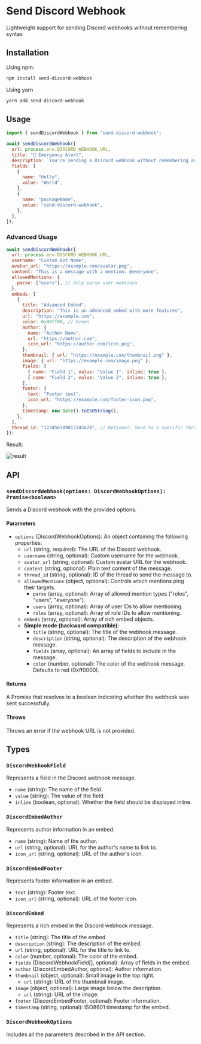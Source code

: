 # Send Discord Webhook

Lightweight support for sending Discord webhooks without remembering syntax

## Installation

Using npm:

```bash
npm install send-discord-webhook
```

Using yarn

```bash
yarn add send-discord-webhook
```

## Usage

```js
import { sendDiscordWebhook } from "send-discord-webhook";

await sendDiscordWebhook({
  url: process.env.DISCORD_WEBHOOK_URL,
  title: "🚨 Emergency Alert",
  description: `You're sending a Discord webhook without remembering any syntax`,
  fields: [
    {
      name: "Hello",
      value: "World",
    },
    {
      name: "packageName",
      value: "send-discord-webhook",
    },
  ],
});
```

### Advanced Usage

```js
await sendDiscordWebhook({
  url: process.env.DISCORD_WEBHOOK_URL,
  username: "Custom Bot Name",
  avatar_url: "https://example.com/avatar.png",
  content: "This is a message with a mention: @everyone",
  allowedMentions: {
    parse: ["users"], // Only parse user mentions
  },
  embeds: [
    {
      title: "Advanced Embed",
      description: "This is an advanced embed with more features",
      url: "https://example.com",
      color: 0x00ff00, // Green
      author: {
        name: "Author Name",
        url: "https://author.com",
        icon_url: "https://author.com/icon.png",
      },
      thumbnail: { url: "https://example.com/thumbnail.png" },
      image: { url: "https://example.com/image.png" },
      fields: [
        { name: "Field 1", value: "Value 1", inline: true },
        { name: "Field 2", value: "Value 2", inline: true },
      ],
      footer: {
        text: "Footer text",
        icon_url: "https://example.com/footer-icon.png",
      },
      timestamp: new Date().toISOString(),
    },
  ],
  thread_id: "123456789012345678", // Optional: Send to a specific thread
});
```

Result:

![result](https://i.imgur.com/ormLcyT.png)

## API

### `sendDiscordWebhook(options: DiscordWebhookOptions): Promise<boolean>`

Sends a Discord webhook with the provided options.

#### Parameters

- `options` (DiscordWebhookOptions): An object containing the following properties:
  - `url` (string, required): The URL of the Discord webhook.
  - `username` (string, optional): Custom username for the webhook.
  - `avatar_url` (string, optional): Custom avatar URL for the webhook.
  - `content` (string, optional): Plain text content of the message.
  - `thread_id` (string, optional): ID of the thread to send the message to.
  - `allowedMentions` (object, optional): Controls which mentions ping their targets.
    - `parse` (array, optional): Array of allowed mention types ("roles", "users", "everyone").
    - `users` (array, optional): Array of user IDs to allow mentioning.
    - `roles` (array, optional): Array of role IDs to allow mentioning.
  - `embeds` (array, optional): Array of rich embed objects.
  - **Simple mode (backward compatible):**
    - `title` (string, optional): The title of the webhook message.
    - `description` (string, optional): The description of the webhook message.
    - `fields` (array, optional): An array of fields to include in the message.
    - `color` (number, optional): The color of the webhook message. Defaults to red (0xff0000).

#### Returns

A Promise that resolves to a boolean indicating whether the webhook was sent successfully.

#### Throws

Throws an error if the webhook URL is not provided.

## Types

### `DiscordWebhookField`

Represents a field in the Discord webhook message.

- `name` (string): The name of the field.
- `value` (string): The value of the field.
- `inline` (boolean, optional): Whether the field should be displayed inline.

### `DiscordEmbedAuthor`

Represents author information in an embed.

- `name` (string): Name of the author.
- `url` (string, optional): URL for the author's name to link to.
- `icon_url` (string, optional): URL of the author's icon.

### `DiscordEmbedFooter`

Represents footer information in an embed.

- `text` (string): Footer text.
- `icon_url` (string, optional): URL of the footer icon.

### `DiscordEmbed`

Represents a rich embed in the Discord webhook message.

- `title` (string): The title of the embed.
- `description` (string): The description of the embed.
- `url` (string, optional): URL for the title to link to.
- `color` (number, optional): The color of the embed.
- `fields` (DiscordWebhookField[], optional): Array of fields in the embed.
- `author` (DiscordEmbedAuthor, optional): Author information.
- `thumbnail` (object, optional): Small image in the top right.
  - `url` (string): URL of the thumbnail image.
- `image` (object, optional): Large image below the description.
  - `url` (string): URL of the image.
- `footer` (DiscordEmbedFooter, optional): Footer information.
- `timestamp` (string, optional): ISO8601 timestamp for the embed.

### `DiscordWebhookOptions`

Includes all the parameters described in the API section.
